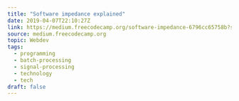 ```yaml
---
title: "Software impedance explained"
date: 2019-04-07T22:10:27Z
link: https://medium.freecodecamp.org/software-impedance-6796cc65758b?source=rss----336d898217ee---4
source: medium.freecodecamp.org
topic: Webdev
tags:
  - programming
  - batch-processing
  - signal-processing
  - technology
  - tech
draft: false
---
```

